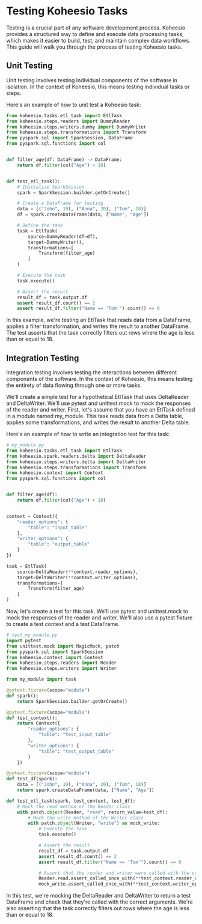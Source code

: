# Testing Koheesio Tasks

Testing is a crucial part of any software development process. Koheesio provides a structured way to define and execute data processing tasks, which makes it easier to build, test, and maintain complex data workflows. This guide will walk you through the process of testing Koheesio tasks.

## Unit Testing

Unit testing involves testing individual components of the software in isolation. In the context of Koheesio, this means testing individual tasks or steps.

Here's an example of how to unit test a Koheesio task:

```python
from koheesio.tasks.etl_task import EtlTask
from koheesio.steps.readers import DummyReader
from koheesio.steps.writers.dummy import DummyWriter
from koheesio.steps.transformations import Transform
from pyspark.sql import SparkSession, DataFrame
from pyspark.sql.functions import col


def filter_age(df: DataFrame) -> DataFrame:
    return df.filter(col("Age") > 18)


def test_etl_task():
    # Initialize SparkSession
    spark = SparkSession.builder.getOrCreate()

    # Create a DataFrame for testing
    data = [("John", 19), ("Anna", 20), ("Tom", 18)]
    df = spark.createDataFrame(data, ["Name", "Age"])

    # Define the task
    task = EtlTask(
        source=DummyReader(df=df),
        target=DummyWriter(),
        transformations=[
            Transform(filter_age)
        ]
    )

    # Execute the task
    task.execute()

    # Assert the result
    result_df = task.output.df
    assert result_df.count() == 2
    assert result_df.filter("Name == 'Tom'").count() == 0
```

In this example, we're testing an EtlTask that reads data from a DataFrame, applies a filter transformation, and writes 
the result to another DataFrame. The test asserts that the task correctly filters out rows where the age is less than or
equal to 18.

## Integration Testing

Integration testing involves testing the interactions between different components of the software. In the context of 
Koheesio, this means testing the entirety of data flowing through one or more tasks.

We'll create a simple test for a hypothetical EtlTask that uses DeltaReader and DeltaWriter. We'll use pytest and unittest.mock to mock the responses of the reader and writer.  First, let's assume that you have an EtlTask defined in a module named my_module. This task reads data from a Delta table, applies some transformations, and writes the result to another Delta table.

Here's an example of how to write an integration test for this task:

```python
# my_module.py
from koheesio.tasks.etl_task import EtlTask
from koheesio.spark.readers.delta import DeltaReader
from koheesio.steps.writers.delta import DeltaWriter
from koheesio.steps.transformations import Transform
from koheesio.context import Context
from pyspark.sql.functions import col


def filter_age(df):
    return df.filter(col("Age") > 18)


context = Context({
    "reader_options": {
        "table": "input_table"
    },
    "writer_options": {
        "table": "output_table"
    }
})

task = EtlTask(
    source=DeltaReader(**context.reader_options),
    target=DeltaWriter(**context.writer_options),
    transformations=[
        Transform(filter_age)
    ]
)
```

Now, let's create a test for this task. We'll use pytest and unittest.mock to mock the responses of the reader and writer. We'll also use a pytest fixture to create a test context and a test DataFrame.

```python
# test_my_module.py
import pytest
from unittest.mock import MagicMock, patch
from pyspark.sql import SparkSession
from koheesio.context import Context
from koheesio.steps.readers import Reader
from koheesio.steps.writers import Writer

from my_module import task

@pytest.fixture(scope="module")
def spark():
    return SparkSession.builder.getOrCreate()

@pytest.fixture(scope="module")
def test_context():
    return Context({
        "reader_options": {
            "table": "test_input_table"
        },
        "writer_options": {
            "table": "test_output_table"
        }
    })

@pytest.fixture(scope="module")
def test_df(spark):
    data = [("John", 19), ("Anna", 20), ("Tom", 18)]
    return spark.createDataFrame(data, ["Name", "Age"])

def test_etl_task(spark, test_context, test_df):
    # Mock the read method of the Reader class
    with patch.object(Reader, "read", return_value=test_df):
        # Mock the write method of the Writer class
        with patch.object(Writer, "write") as mock_write:
            # Execute the task
            task.execute()

            # Assert the result
            result_df = task.output.df
            assert result_df.count() == 2
            assert result_df.filter("Name == 'Tom'").count() == 0

            # Assert that the reader and writer were called with the correct arguments
            Reader.read.assert_called_once_with(**test_context.reader_options)
            mock_write.assert_called_once_with(**test_context.writer_options)
```

In this test, we're mocking the DeltaReader and DeltaWriter to return a test DataFrame and check that they're called 
with the correct arguments. We're also asserting that the task correctly filters out rows where the age is less than 
or equal to 18.
